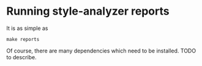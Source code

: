 # Running style-analyzer reports

It is as simple as

```
make reports
```

Of course, there are many dependencies which need to be installed. TODO to describe.